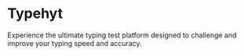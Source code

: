 # Typehyt
Experience the ultimate typing test platform designed to challenge and improve your typing speed and accuracy.
